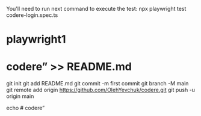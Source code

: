 You'll need to run next command to execute the test: npx playwright test codere-login.spec.ts

# playwright1
# codere” >> README.md
git init
git add README.md
git commit -m first commit
git branch -M main
git remote add origin https://github.com/OlehYevchuk/codere.git
git push -u origin main

echo # codere”
